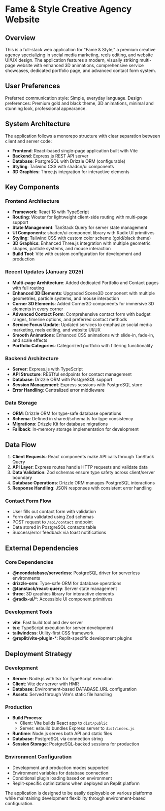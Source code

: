 # Fame & Style Creative Agency Website

## Overview

This is a full-stack web application for "Fame & Style," a premium creative agency specializing in social media marketing, reels editing, and website UI/UX design. The application features a modern, visually striking multi-page website with enhanced 3D animations, comprehensive service showcases, dedicated portfolio page, and advanced contact form system.

## User Preferences

Preferred communication style: Simple, everyday language.
Design preferences: Premium gold and black theme, 3D animations, minimal and stunning look, professional appearance.

## System Architecture

The application follows a monorepo structure with clear separation between client and server code:

- **Frontend**: React-based single-page application built with Vite
- **Backend**: Express.js REST API server
- **Database**: PostgreSQL with Drizzle ORM (configurable)
- **Styling**: Tailwind CSS with shadcn/ui components
- **3D Graphics**: Three.js integration for interactive elements

## Key Components

### Frontend Architecture
- **Framework**: React 18 with TypeScript
- **Routing**: Wouter for lightweight client-side routing with multi-page support
- **State Management**: TanStack Query for server state management
- **UI Components**: shadcn/ui component library with Radix UI primitives
- **Styling**: Tailwind CSS with custom color scheme (gold/black theme)
- **3D Graphics**: Enhanced Three.js integration with multiple geometric shapes, particle systems, and mouse interaction
- **Build Tool**: Vite with custom configuration for development and production

### Recent Updates (January 2025)
- **Multi-page Architecture**: Added dedicated Portfolio and Contact pages with full routing
- **Enhanced 3D Elements**: Upgraded Scene3D component with multiple geometries, particle systems, and mouse interaction
- **Corner 3D Elements**: Added Corner3D components for immersive 3D elements in every corner
- **Advanced Contact Form**: Comprehensive contact form with budget ranges, timeline options, and preferred contact methods
- **Service Focus Update**: Updated services to emphasize social media marketing, reels editing, and website UI/UX
- **Smooth Animations**: Enhanced CSS animations with slide-in, fade-in, and scale effects
- **Portfolio Categories**: Categorized portfolio with filtering functionality

### Backend Architecture
- **Server**: Express.js with TypeScript
- **API Structure**: RESTful endpoints for contact management
- **Database**: Drizzle ORM with PostgreSQL support
- **Session Management**: Express sessions with PostgreSQL store
- **Error Handling**: Centralized error middleware

### Data Storage
- **ORM**: Drizzle ORM for type-safe database operations
- **Schema**: Defined in shared/schema.ts for type consistency
- **Migrations**: Drizzle Kit for database migrations
- **Fallback**: In-memory storage implementation for development

## Data Flow

1. **Client Requests**: React components make API calls through TanStack Query
2. **API Layer**: Express routes handle HTTP requests and validate data
3. **Data Validation**: Zod schemas ensure type safety across client/server boundary
4. **Database Operations**: Drizzle ORM manages PostgreSQL interactions
5. **Response Handling**: JSON responses with consistent error handling

### Contact Form Flow
- User fills out contact form with validation
- Form data validated using Zod schemas
- POST request to `/api/contact` endpoint
- Data stored in PostgreSQL contacts table
- Success/error feedback via toast notifications

## External Dependencies

### Core Dependencies
- **@neondatabase/serverless**: PostgreSQL driver for serverless environments
- **drizzle-orm**: Type-safe ORM for database operations
- **@tanstack/react-query**: Server state management
- **three**: 3D graphics library for interactive elements
- **@radix-ui/***: Accessible UI component primitives

### Development Tools
- **vite**: Fast build tool and dev server
- **tsx**: TypeScript execution for server development
- **tailwindcss**: Utility-first CSS framework
- **@replit/vite-plugin-***: Replit-specific development plugins

## Deployment Strategy

### Development
- **Server**: Node.js with tsx for TypeScript execution
- **Client**: Vite dev server with HMR
- **Database**: Environment-based DATABASE_URL configuration
- **Assets**: Served through Vite's static file handling

### Production
- **Build Process**: 
  - Client: Vite builds React app to `dist/public`
  - Server: esbuild bundles Express server to `dist/index.js`
- **Runtime**: Node.js serves both API and static files
- **Database**: PostgreSQL via connection string
- **Session Storage**: PostgreSQL-backed sessions for production

### Environment Configuration
- Development and production modes supported
- Environment variables for database connection
- Conditional plugin loading based on environment
- Replit-specific optimizations when deployed on Replit platform

The application is designed to be easily deployable on various platforms while maintaining development flexibility through environment-based configuration.